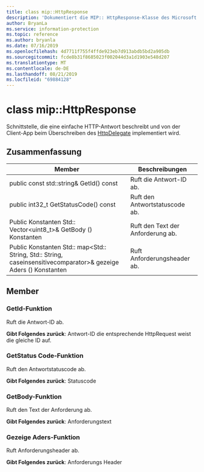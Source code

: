 ```yaml
---
title: class mip::HttpResponse
description: 'Dokumentiert die MIP:: HttpResponse-Klasse des Microsoft Information Protection (MIP) SDK.'
author: BryanLa
ms.service: information-protection
ms.topic: reference
ms.author: bryanla
ms.date: 07/16/2019
ms.openlocfilehash: 4d7711f755f4ffde923eb7d913abdb5bd2a905db
ms.sourcegitcommit: fcde8b31f8685023f002044d3a1d1903e548d207
ms.translationtype: MT
ms.contentlocale: de-DE
ms.lasthandoff: 08/21/2019
ms.locfileid: "69884128"
---
```

# <a name="class-miphttpresponse"></a>class mip::HttpResponse 
Schnittstelle, die eine einfache HTTP-Antwort beschreibt und von der Client-App beim Überschreiben des [HttpDelegate](class_mip_httpdelegate.md) implementiert wird.
  
## <a name="summary"></a>Zusammenfassung
 Member                        | Beschreibungen                                
--------------------------------|---------------------------------------------
public const std::string& GetId() const  |  Ruft die Antwort-ID ab.
public int32_t GetStatusCode() const  |  Ruft den Antwortstatuscode ab.
Public Konstanten Std:: Vector\<uint8_t\>& GetBody () Konstanten  |  Ruft den Text der Anforderung ab.
Public Konstanten Std:: map\<Std:: String, Std:: String, caseinsensitivecomparator\>& gezeige Aders () Konstanten  |  Ruft Anforderungsheader ab.
  
## <a name="members"></a>Member
  
### <a name="getid-function"></a>GetId-Funktion
Ruft die Antwort-ID ab.

  
**Gibt Folgendes zurück**: Antwort-ID die entsprechende HttpRequest weist die gleiche ID auf.
  
### <a name="getstatuscode-function"></a>GetStatus Code-Funktion
Ruft den Antwortstatuscode ab.

  
**Gibt Folgendes zurück**: Statuscode
  
### <a name="getbody-function"></a>GetBody-Funktion
Ruft den Text der Anforderung ab.

  
**Gibt Folgendes zurück**: Anforderungstext
  
### <a name="getheaders-function"></a>Gezeige Aders-Funktion
Ruft Anforderungsheader ab.

  
**Gibt Folgendes zurück**: Anforderungs Header